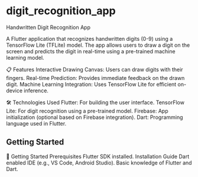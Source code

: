 # digit_recognition_app
Handwritten Digit Recognition App

A Flutter application that recognizes handwritten digits (0-9) using a TensorFlow Lite (TFLite) model. The app allows users to draw a digit on the screen and predicts the digit in real-time using a pre-trained machine learning model.

📋 Features
Interactive Drawing Canvas: Users can draw digits with their fingers.
Real-time Prediction: Provides immediate feedback on the drawn digit.
Machine Learning Integration: Uses TensorFlow Lite for efficient on-device inference.

🛠️ Technologies Used
Flutter: For building the user interface.
TensorFlow Lite: For digit recognition using a pre-trained model.
Firebase: App initialization (optional based on Firebase integration).
Dart: Programming language used in Flutter.

## Getting Started
🚀 Getting Started
Prerequisites
Flutter SDK installed. Installation Guide
Dart enabled IDE (e.g., VS Code, Android Studio).
Basic knowledge of Flutter and Dart.
